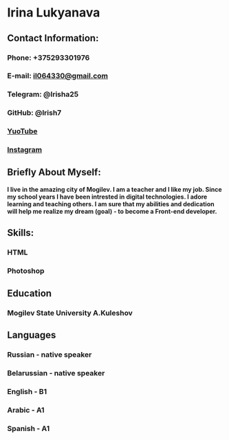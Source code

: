 # **Irina Lukyanava**
## **Contact Information:** 

### Phone: +375293301976

### E-mail: il064330@gmail.com

### Telegram: @lrisha25

### GitHub: @lrish7

### [YuoTube](https://www.youtube.com/@kindfairy8438) 

### [Instagram](https://www.instagram.com/lrinatarget/?igshid=MWM2YjBjM2Q%3D)

## **Briefly About Myself:**

#### I live in the amazing city of Mogilev. I am a teacher and I like my job. Since my school years I have been intrested in digital technologies. I adore learning and teaching others. I am sure that my abilities and dedication will help me realize my dream (goal) - to become a Front-end developer.

## **Skills:**

### HTML

### Photoshop

## **Education**

### Mogilev State University A.Kuleshov

## **Languages**

### Russian - native speaker

### Belarussian - native speaker

### English - B1

### Arabic - A1

### Spanish - A1